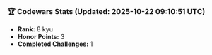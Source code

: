 ### 🏆 Codewars Stats (Updated: 2025-10-22 09:10:51 UTC)

- **Rank:** 8 kyu
- **Honor Points:** 3
- **Completed Challenges:** 1
